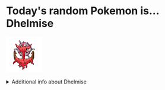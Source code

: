 # Today's random Pokemon is... Dhelmise

![Dhelmise shiny sprite](https://raw.githubusercontent.com/PokeAPI/sprites/master/sprites/pokemon/shiny/781.png)

<details>
<summary>Additional info about Dhelmise</summary>

| srpite type | image |
|------|------|
| back_default | ![Dhelmise back_default sprite](https://raw.githubusercontent.com/PokeAPI/sprites/master/sprites/pokemon/back/781.png) |
| back_shiny | ![Dhelmise back_shiny sprite](https://raw.githubusercontent.com/PokeAPI/sprites/master/sprites/pokemon/back/shiny/781.png) |
| front_default | ![Dhelmise front_default sprite](https://raw.githubusercontent.com/PokeAPI/sprites/master/sprites/pokemon/781.png) | </details>